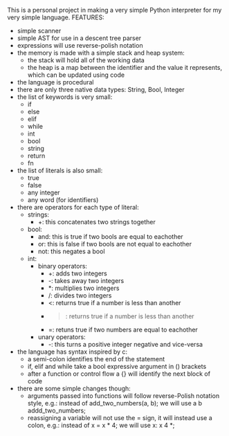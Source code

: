 This is a personal project in making a very simple Python interpreter for my very simple language.
FEATURES:
- simple scanner
- simple AST for use in a descent tree parser
- expressions will use reverse-polish notation
- the memory is made with a simple stack and heap system:
  - the stack will hold all of the working data
  - the heap is a map between the identifier and the value it represents, which can be updated using code
- the language is procedural
- there are only three native data types: String, Bool, Integer
- the list of keywords is very small:
    - if
    - else
    - elif
    - while
    - int
    - bool
    - string
    - return
    - fn
- the list of literals is also small:
    - true
    - false
    - any integer
    - any word (for identifiers)
- there are operators for each type of literal:
    - strings:
        - +: this concatenates two strings together
    - bool:
        - and: this is true if two bools are equal to eachother
        - or: this is false if two bools are not equal to eachother
        - not: this negates a bool
    - int:
        - binary operators:
            - +: adds two integers
            - -: takes away two integers
            - *: multiplies two integers
            - /: divides two integers
            - <: returns true if a number is less than another
            - >: returns true if a number is less than another
            - =: retuns true if two numbers are equal to eachother
        - unary operators:
            - -: this turns a positive integer negative and vice-versa
- the language has syntax inspired by c:
    - a semi-colon identifies the end of the statement
    - if, elif and while take a bool expressive argument in () brackets
    - after a function or control flow a {} will identify the next block of code
- there are some simple changes though:
    - arguments passed into functions will follow reverse-Polish notation style, e.g.: instead of add_two_numbers(a, b); we will use a b addd_two_numbers;
    - reassigning a variable will not use the = sign, it will instead use a colon, e.g.: instead of x = x * 4; we will use x: x 4 *;
